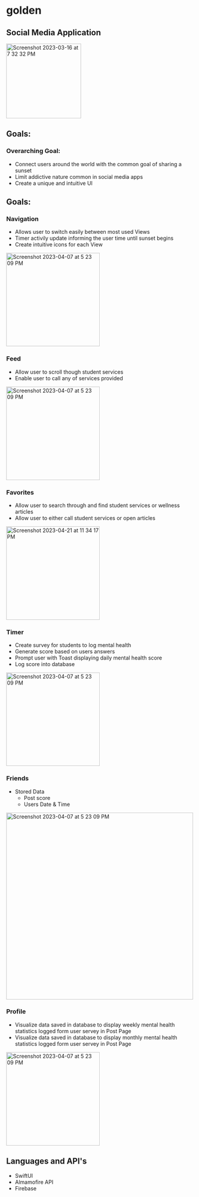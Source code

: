 # golden 
## Social Media Application

<img width="200" alt="Screenshot 2023-03-16 at 7 32 32 PM" src="https://github.com/zacpalmer1/golden_app/assets/75393933/a03fab39-6daf-40f0-a5ff-ba5c7fae0f97">


## Goals: 
### Overarching Goal:
- Connect users around the world with the common goal of sharing a sunset
- Limit addictive nature common in social media apps
- Create a unique and intuitive UI
## Goals: 

### Navigation
  - Allows user to switch easily between most used Views
  - Timer activily update informing the user time until sunset begins
  - Create intuitive icons for each View
  
  <img width="250" alt="Screenshot 2023-04-07 at 5 23 09 PM" src="https://github.com/zacpalmer1/golden_app/assets/75393933/f0b025a9-a672-4df7-bf43-a619d7d57863"> 


### Feed
  - Allow user to scroll though student services
  - Enable user to call any of services provided 
  
  <img width="250" alt="Screenshot 2023-04-07 at 5 23 09 PM" src="https://user-images.githubusercontent.com/75393933/233763317-a5fef824-dd9e-43f5-93e7-9632c9c52f5b.gif"> 
  
### Favorites 
  - Allow user to search through and find student services or wellness articles
  - Allow user to either call student services or open articles

  <img width="250" alt="Screenshot 2023-04-21 at 11 34 17 PM" src="https://user-images.githubusercontent.com/75393933/233763417-f68ca84d-aee7-44ed-b45f-68fc4c2153ea.gif">

### Timer 
  - Create survey for students to log mental health
  - Generate score based on users answers
  - Prompt user with Toast displaying daily mental health score
  - Log score into database

  <img width="250" alt="Screenshot 2023-04-07 at 5 23 09 PM" src="https://user-images.githubusercontent.com/75393933/234413474-996d1da6-399c-41d1-942b-f1ed79bd0203.gif">

### Friends
  - Stored Data
    - Post score 
    - Users Date & Time

<img width="500" alt="Screenshot 2023-04-07 at 5 23 09 PM" src="https://user-images.githubusercontent.com/75393933/235029728-431ccb94-e7c9-44ce-b88b-cb361be5aaa4.png">

   
### Profile 
  - Visualize data saved in database to display weekly mental health statistics logged form user servey in Post Page
  - Visualize data saved in database to display monthly mental health statistics logged form user servey in Post Page
   
   <img width="250" alt="Screenshot 2023-04-07 at 5 23 09 PM" src="https://user-images.githubusercontent.com/75393933/235030179-51321f08-4b85-4a5e-ba80-7a498975e600.png">

## Languages and API's
- SwiftUI
- Almamofire API
- Firebase
